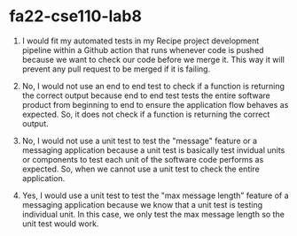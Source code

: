 # fa22-cse110-lab8

1) I would fit my automated tests in my Recipe project development pipeline within a Github action that runs whenever code is pushed 
because we want to check our code before we merge it. This way it will prevent any pull request to be merged if it is failing. 

2) No, I would not use an end to end test to check if a function is returning the correct output because end to end test tests the entire software product from beginning to end to ensure the application flow behaves as expected. So, it does not check if a function is returning the correct output. 

3) No, I would not use a unit test to test the "message" feature or a messaging application because a unit test is basically test invidual units or components to test each unit of the software code performs as expected. So, when we cannot use a unit test to check the entire application. 

4) Yes, I would use a unit test to test the "max message length" feature of a messaging application because we know that a unit test is testing individual unit. In this case, we only test the max message length so the unit test would work. 
   